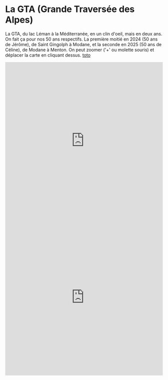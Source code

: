 # La GTA (Grande Traversée des Alpes)

La GTA, du lac Léman à la Méditerranée, en un clin d'oeil, mais en deux ans. On fait ça pour nos 50 ans respectifs. La première moitié en 2024 (50 ans de Jérôme), de Saint Gingolph à Modane, et la seconde en 2025 (50 ans de Céline), de Modane à Menton.
On peut zoomer ('+' ou molette souris) et déplacer la carte en cliquant dessus.
 [toto](https:///www.lemonde.fr)

<iframe src="https://gpx.studio/?state=%7B%22ids%22:%5B%2218fbBzLyZCox07Qc6EuMW8EgF2e5p78Z3%22,%221Q6xbf65ZAAJPO-KLZgA3B-BU_fUByvWB%22,%221R-57g7_x-VRghfaWvBeT0-5AJwfkO4Xw%22,%221uH2PbyCHzfmX6TMYZ_7ybfSmFjmqe-NB%22,%221ptFXXjGzSZkH7_h5kD2GvY5FQazFCmaw%22,%221D0knQj6kx7d_YzR5KtioNbNpszgATYDL%22,%2216aKTH5EqrTwuXct_K0R2ApZ7TnHXL8Tk%22,%221jyzod2Zi5719QZ0SE6xggx--9FKBFVu2%22,%221z2NDyOlhTEScmL8J8jLvClsZ3Kc2dScC%22,%221C-Yebx6teXdpbVge7G0-DGUo3QbeV_Qi%22,%2211pr0xcY1uC5JTi-81gRrnEYH-0o0uszQ%22,%2210bwWKSMlZNL7lO0UsL3-ioAj0OtUmtBi%22,%221hnUiSBpp6GW7zMwCNA_EDkzhZ2SAi6dH%22,%221tS0qBr23Ka-67RfX6vF2sE1LdInzLm8V%22,%221id_saouM8k1VnNgHEk7BZWxZvkqKR8b-%22,%2215Usv-a8e219AwGMqSdDc1al3Obea0Utd%22%5D%7D&embed" width="100%" height="500" frameborder="0" allowfullscreen><p><a href="https://gpx.studio/?state=%7B%22ids%22:%5B%2218fbBzLyZCox07Qc6EuMW8EgF2e5p78Z3%22,%221Q6xbf65ZAAJPO-KLZgA3B-BU_fUByvWB%22,%221R-57g7_x-VRghfaWvBeT0-5AJwfkO4Xw%22,%221uH2PbyCHzfmX6TMYZ_7ybfSmFjmqe-NB%22,%221ptFXXjGzSZkH7_h5kD2GvY5FQazFCmaw%22,%221D0knQj6kx7d_YzR5KtioNbNpszgATYDL%22,%2216aKTH5EqrTwuXct_K0R2ApZ7TnHXL8Tk%22,%221jyzod2Zi5719QZ0SE6xggx--9FKBFVu2%22,%221z2NDyOlhTEScmL8J8jLvClsZ3Kc2dScC%22,%221C-Yebx6teXdpbVge7G0-DGUo3QbeV_Qi%22,%2211pr0xcY1uC5JTi-81gRrnEYH-0o0uszQ%22,%2210bwWKSMlZNL7lO0UsL3-ioAj0OtUmtBi%22,%221hnUiSBpp6GW7zMwCNA_EDkzhZ2SAi6dH%22,%221tS0qBr23Ka-67RfX6vF2sE1LdInzLm8V%22,%221id_saouM8k1VnNgHEk7BZWxZvkqKR8b-%22,%2215Usv-a8e219AwGMqSdDc1al3Obea0Utd%22%5D%7D"></a></p></iframe>

<iframe src="https://gpx.studio/?state=%7B%22ids%22:%5B%221LsHgB2no65i54qBYpu1Bcx-vGrU1td2y%22%5D%7D&embed" width="100%" height="500" frameborder="0" allowfullscreen><p><a href="https://gpx.studio/?state=%7B%22ids%22:%5B%221LsHgB2no65i54qBYpu1Bcx-vGrU1td2y%22%5D%7D"></a></p></iframe>